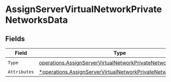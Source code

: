 # AssignServerVirtualNetworkPrivateNetworksData


## Fields

| Field                                                                                                                                             | Type                                                                                                                                              | Required                                                                                                                                          | Description                                                                                                                                       |
| ------------------------------------------------------------------------------------------------------------------------------------------------- | ------------------------------------------------------------------------------------------------------------------------------------------------- | ------------------------------------------------------------------------------------------------------------------------------------------------- | ------------------------------------------------------------------------------------------------------------------------------------------------- |
| `Type`                                                                                                                                            | [operations.AssignServerVirtualNetworkPrivateNetworksType](../../models/operations/assignservervirtualnetworkprivatenetworkstype.md)              | :heavy_check_mark:                                                                                                                                | N/A                                                                                                                                               |
| `Attributes`                                                                                                                                      | [*operations.AssignServerVirtualNetworkPrivateNetworksAttributes](../../models/operations/assignservervirtualnetworkprivatenetworksattributes.md) | :heavy_minus_sign:                                                                                                                                | N/A                                                                                                                                               |